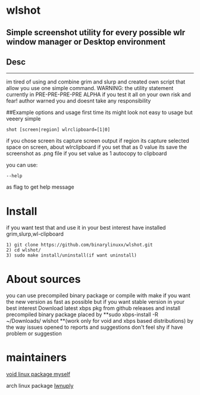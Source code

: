 # wlshot
Simple screenshot utility for every possible wlr window manager or Desktop environment
------------------------------------------------------------------------------------------

## Desc
--------
im tired of using and combine grim and slurp and created own script 
that allow you use one simple command.
WARNING: the utility statement currently in PRE-PRE-PRE-PRE ALPHA
if you test it all on your own risk and fear! author warned you and doesnt take any responsibility


##Example options and usage
first time its might look not easy to usage but veeery simple
```
shot [screen|region] wlrclipboard=[1|0]  
```

if you chose screen its capture screen output if region its capture selected space on 
screen, about wlrclipboard if you set that as 0 value its save the screenshot as .png file
if you set value as 1 autocopy to clipboard 

you can use: 
``` 
--help
``` 
as flag to get help message

# Install
if you want test that and use it in your best interest have installed grim,slurp,wl-clipboard

```
1) git clone https://github.com/binarylinuxx/wlshot.git
2) cd wlshot/
3) sudo make install/uninstall(if want uninstall)
```

# About sources
you can use precompiled binary package or compile with make if you want the new version as fast as possible
but if you want stable version in your best interest Download latest xbps pkg from github releases and install precompiled binary package placed
by **sudo xbps-install -R ~/Downloads/ wlshot **(work only for void and xbps based distributions) by the way issues opened to reports and suggestions
don't feel shy if have problem or suggestion

# maintainers
[void linux package myself](https://github.com/binarylinuxx)

arch linux package [Iwnuply](https://github.com/IwnuplyNotTyan)
